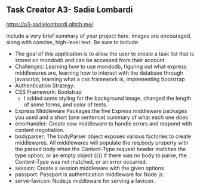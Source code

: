 ## Task Creator A3- Sadie Lombardi

https://a3-sadielombardi.glitch.me/

Include a very brief summary of your project here. Images are encouraged, along with concise, high-level text. Be sure to include:

- The goal of this application is to allow the user to create a task list that is stored on mondodb and can be accessed from their account.
- Challenges: Learning how to use mondodb, figuring out what express middlewares are, learning how to interact with the database through javascript, learning what a css framework is, implementing bootstrap
- Authentication Strategy:
- CSS Framework: Bootstrap
  - I added some styling for the background image, changed the length of some forms, and color of texts.
- Express Middleware Packages:the five Express middleware packages you used and a short (one sentence) summary of what each one does
- errorhandler: Create new middleware to handle errors and respond with content negotiation.
- bodyparser: The bodyParser object exposes various factories to create middlewares. All middlewares will populate the req.body property with the parsed body when the Content-Type request header matches the type option, or an empty object ({}) if there was no body to parse, the Content-Type was not matched, or an error occurred.
- session: Create a session middleware with the given options
- passport: Passport is authentication middleware for Node.js.
- serve-favicon: Node.js middleware for serving a favicon.